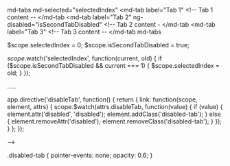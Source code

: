 md-tabs md-selected="selectedIndex"
  <md-tab label="Tab 1"
    <!-- Tab 1 content --
  </md-tab
  <md-tab label="Tab 2" ng-disabled="isSecondTabDisabled"
    <!-- Tab 2 content -
  </md-tab
  <md-tab label="Tab 3"
    <!-- Tab 3 content --
  </md-tab
md-tabs


$scope.selectedIndex = 0;
$scope.isSecondTabDisabled = true;

$scope.$watch('selectedIndex', function(current, old) {
  if ($scope.isSecondTabDisabled && current === 1) {
    $scope.selectedIndex = old;
  }
});


.....



app.directive('disableTab', function() {
  return {
    link: function(scope, element, attrs) {
      scope.$watch(attrs.disableTab, function(value) {
        if (value) {
          element.attr('disabled', 'disabled');
          element.addClass('disabled-tab');
        } else {
          element.removeAttr('disabled');
          element.removeClass('disabled-tab');
        }
      });
    }
  };
});

<!--
<md-tabs>
  <md-tab label="Tab 1">
    <!-- Tab 1 content -->
  </md-tab>
  <md-tab label="Tab 2" disable-tab="isSecondTabDisabled">
    <!-- Tab 2 content -->
  </md-tab>
  <md-tab label="Tab 3">
    <!-- Tab 3 content -->
  </md-tab>
</md-tabs>

-->

.disabled-tab {
  pointer-events: none;
  opacity: 0.6;
}






